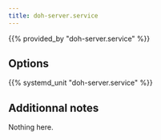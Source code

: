 ```yaml
---
title: doh-server.service
---
```


{{% provided_by "doh-server.service" %}}

## Options

{{% systemd_unit "doh-server.service" %}}

## Additionnal notes

Nothing here.